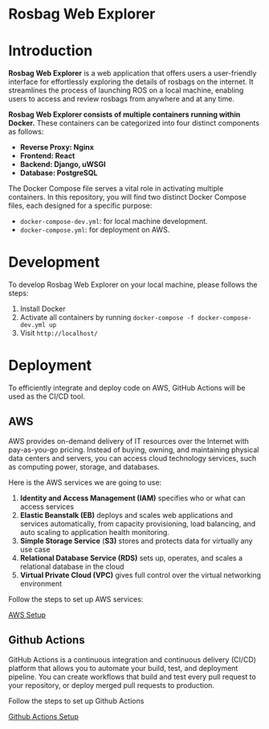 # Rosbag Web Explorer

# Introduction

**Rosbag Web Explorer** is a web application that offers users a user-friendly interface for effortlessly exploring the details of rosbags on the internet. It streamlines the process of launching ROS on a local machine, enabling users to access and review rosbags from anywhere and at any time.

**Rosbag Web Explorer consists of multiple containers running within Docker.** These containers can be categorized into four distinct components as follows:

- **Reverse Proxy: Nginx**
- **Frontend: React**
- **Backend: Django, uWSGI**
- **Database: PostgreSQL**

The Docker Compose file serves a vital role in activating multiple containers. In this repository, you will find two distinct Docker Compose files, each designed for a specific purpose:

- `docker-compose-dev.yml`: for local machine development.
- `docker-compose.yml`: for deployment on AWS.

# Development

To develop Rosbag Web Explorer on your local machine, please follows the steps:

1. Install Docker
2. Activate all containers by running `docker-compose -f docker-compose-dev.yml up` 
3. Visit `http://localhost/`

# Deployment

To efficiently integrate and deploy code on AWS, GitHub Actions will be used as the CI/CD tool. 

## AWS

AWS provides on-demand delivery of IT resources over the Internet with pay-as-you-go pricing. Instead of buying, owning, and maintaining physical data centers and servers, you can access cloud technology services, such as computing power, storage, and databases.

Here is the AWS services we are going to use:

1. **Identity and Access Management (IAM)** specifies who or what can access services
2. **Elastic Beanstalk (EB)** deploys and scales web applications and services automatically, from capacity provisioning, load balancing, and auto scaling to application health monitoring.
3. **Simple Storage Service** (**S3)** stores and protects data for virtually any use case
4. **Relational Database Service (RDS)** sets up, operates, and scales a relational database in the cloud
5. **Virtual Private Cloud (VPC)** gives full control over the virtual networking environment

Follow the steps to set up AWS services:

[AWS Setup](https://drive.google.com/file/d/1_SQole24pezvTxm_Cu_apKHti3Sz5XXE/view?usp=share_link)

## Github Actions

GitHub Actions is a continuous integration and continuous delivery (CI/CD) platform that allows you to automate your build, test, and deployment pipeline. You can create workflows that build and test every pull request to your repository, or deploy merged pull requests to production.

Follow the steps to set up Github Actions

[Github Actions Setup](https://drive.google.com/file/d/1oOACOmG4SEXDlY6MMLRGHUDokHTQzpY5/view?usp=share_link)
